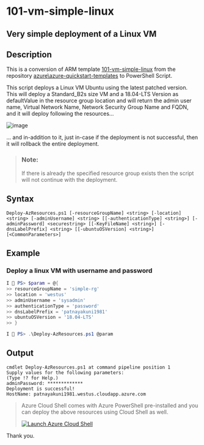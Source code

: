 101-vm-simple-linux
===
Very simple deployment of a Linux VM
---

## Description

This is a conversion of ARM template [101-vm-simple-linux](https://github.com/Azure/azure-quickstart-templates/tree/master/101-vm-simple-linux) from the repository [azure\azure-quickstart-templates](https://github.com/Azure/azure-quickstart-templates) to PowerShell Script.

This script deploys a Linux VM Ubuntu using the latest patched version. This will deploy a Standard_B2s size VM and a 18.04-LTS Version as defaultValue in the resource group location and will return the admin user name, Virtual Network Name, Network Security Group Name and FQDN, and it will deploy following the resources...

![image](https://github.com/kpatnayakuni/azure-quickstart-psscripts/blob/master/101-vm-simple-linux/resources.jpg)

... and in-addition to it, just in-case if the deployment is not successful, then it will rollback the entire deployment.

> ### Note: 
> If there is already the specified resource group exists then the script will not continue with the deployment.

## Syntax
```
Deploy-AzResources.ps1 [-resourceGroupName] <string> [-location] <string> [-adminUsername] <string> [[-authenticationType] <string>] [-adminPassword] <securestring> [[-KeyFileName] <string>] [-dnsLabelPrefix] <string> [[-ubuntuOSVersion] <string>] [<CommonParameters>]
```
## Example

### Deploy a linux VM with username and password

```powershell
I 💙 PS> $param = @{
>> resourceGroupName = 'simple-rg'
>> location = 'westus'
>> adminUsername = 'sysadmin'
>> authenticationType = 'password'
>> dnsLabelPrefix = 'patnayakuni1981'
>> ubuntuOSVersion = '18.04-LTS'
>> }

I 💙 PS> .\Deploy-AzResources.ps1 @param
```

## Output
```
cmdlet Deploy-AzResources.ps1 at command pipeline position 1
Supply values for the following parameters:
(Type !? for Help.)
adminPassword: *************
Deployment is successful!
HostName: patnayakuni1981.westus.cloudapp.azure.com
```

> Azure Cloud Shell comes with Azure PowerShell pre-installed and you can deploy the above resources using Cloud Shell as well.
>
>[![](https://shell.azure.com/images/launchcloudshell.png "Launch Azure Cloud Shell")](https://shell.azure.com)

Thank you.
